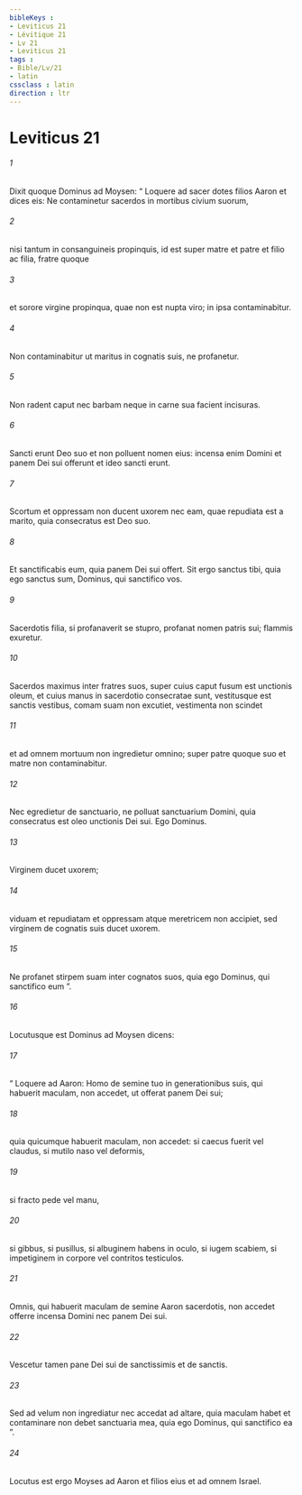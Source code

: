 ```yaml
---
bibleKeys : 
- Leviticus 21
- Lévitique 21
- Lv 21
- Leviticus 21
tags : 
- Bible/Lv/21
- latin
cssclass : latin
direction : ltr
---
```


# Leviticus 21

###### 1
Dixit quoque Dominus ad Moysen: “ Loquere ad sacer dotes filios Aaron et dices eis: Ne contaminetur sacerdos in mortibus civium suorum, 
###### 2
nisi tantum in consanguineis propinquis, id est super matre et patre et filio ac filia, fratre quoque 
###### 3
et sorore virgine propinqua, quae non est nupta viro; in ipsa contaminabitur. 
###### 4
Non contaminabitur ut maritus in cognatis suis, ne profanetur.
###### 5
Non radent caput nec barbam neque in carne sua facient incisuras. 
###### 6
Sancti erunt Deo suo et non polluent nomen eius: incensa enim Domini et panem Dei sui offerunt et ideo sancti erunt.
###### 7
Scortum et oppressam non ducent uxorem nec eam, quae repudiata est a marito, quia consecratus est Deo suo. 
###### 8
Et sanctificabis eum, quia panem Dei sui offert. Sit ergo sanctus tibi, quia ego sanctus sum, Dominus, qui sanctifico vos.
###### 9
Sacerdotis filia, si profanaverit se stupro, profanat nomen patris sui; flammis exuretur.
###### 10
Sacerdos maximus inter fratres suos, super cuius caput fusum est unctionis oleum, et cuius manus in sacerdotio consecratae sunt, vestitusque est sanctis vestibus, comam suam non excutiet, vestimenta non scindet 
###### 11
et ad omnem mortuum non ingredietur omnino; super patre quoque suo et matre non contaminabitur. 
###### 12
Nec egredietur de sanctuario, ne polluat sanctuarium Domini, quia consecratus est oleo unctionis Dei sui. Ego Dominus.
###### 13
Virginem ducet uxorem; 
###### 14
viduam et repudiatam et oppressam atque meretricem non accipiet, sed virginem de cognatis suis ducet uxorem. 
###### 15
Ne profanet stirpem suam inter cognatos suos, quia ego Dominus, qui sanctifico eum ”.
###### 16
Locutusque est Dominus ad Moysen dicens: 
###### 17
“ Loquere ad Aaron: Homo de semine tuo in generationibus suis, qui habuerit maculam, non accedet, ut offerat panem Dei sui; 
###### 18
quia quicumque habuerit maculam, non accedet: si caecus fuerit vel claudus, si mutilo naso vel deformis, 
###### 19
si fracto pede vel manu, 
###### 20
si gibbus, si pusillus, si albuginem habens in oculo, si iugem scabiem, si impetiginem in corpore vel contritos testiculos. 
###### 21
Omnis, qui habuerit maculam de semine Aaron sacerdotis, non accedet offerre incensa Domini nec panem Dei sui.
###### 22
Vescetur tamen pane Dei sui de sanctissimis et de sanctis. 
###### 23
Sed ad velum non ingrediatur nec accedat ad altare, quia maculam habet et contaminare non debet sanctuaria mea, quia ego Dominus, qui sanctifico ea ”.
###### 24
Locutus est ergo Moyses ad Aaron et filios eius et ad omnem Israel.
